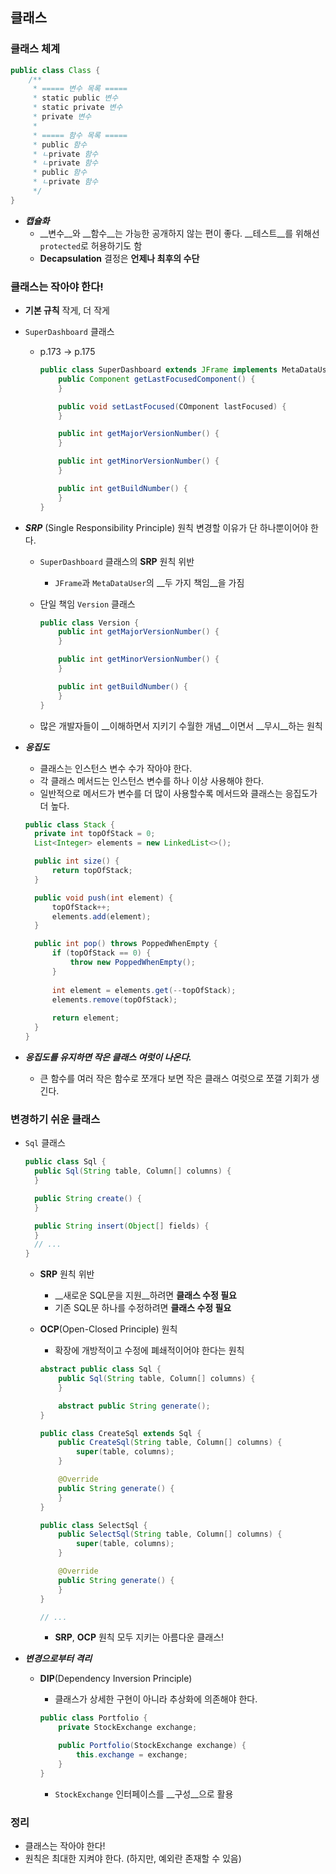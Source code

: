 ## 클래스

### 클래스 체계

```java
public class Class {
	/** 
	 * ===== 변수 목록 =====
	 * static public 변수
	 * static private 변수
	 * private 변수
	 *
	 * ===== 함수 목록 =====
	 * public 함수
	 * ㄴprivate 함수
	 * ㄴprivate 함수
	 * public 함수
	 * ㄴprivate 함수
	 */
}
```

- ___캡슐화___
  - __변수__와 __함수__는 가능한 공개하지 않는 편이 좋다.
    __테스트__를 위해선 `protected`로 허용하기도 함
  - __Decapsulation__ 결정은 __언제나 최후의 수단__

### 클래스는 작아야 한다!

- __기본 규칙__
  작게, 더 작게

- `SuperDashboard` 클래스

  - p.173 → p.175

    ```java
    public class SuperDashboard extends JFrame implements MetaDataUser {
    	public Component getLastFocusedComponent() {
    	}

    	public void setLastFocused(COmponent lastFocused) {
    	}

    	public int getMajorVersionNumber() {
    	}

    	public int getMinorVersionNumber() {
    	}

    	public int getBuildNumber() {
    	}
    }
    ```


- ___SRP___ (Single Responsibility Principle) 원칙
  변경할 이유가 단 하나뿐이어야 한다.
  - `SuperDashboard` 클래스의 __SRP__ 원칙 위반
    - `JFrame`과 `MetaDataUser`의 __두 가지 책임__을 가짐

  - 단일 책임 `Version` 클래스 

    ```java
    public class Version {
    	public int getMajorVersionNumber() {
    	}

    	public int getMinorVersionNumber() {
    	}

    	public int getBuildNumber() {
    	}
    }
    ```

  - 많은 개발자들이 __이해하면서 지키기 수월한 개념__이면서 __무시__하는 원칙

- ___응집도___

  - 클래스는 인스턴스 변수 수가 작아야 한다.
  - 각 클래스 메서드는 인스턴스 변수를 하나 이상 사용해야 한다.
  - 일반적으로 메서드가 변수를 더 많이 사용할수록 메서드와 클래스는 응집도가 더 높다.

  ```java
  public class Stack {
  	private int topOfStack = 0;
  	List<Integer> elements = new LinkedList<>();

  	public int size() {
      	return topOfStack;
  	}

  	public void push(int element) {
      	topOfStack++;
      	elements.add(element);
  	}

  	public int pop() throws PoppedWhenEmpty {
      	if (topOfStack == 0) {
          	throw new PoppedWhenEmpty();
      	}
      
      	int element = elements.get(--topOfStack);
      	elements.remove(topOfStack);
      
      	return element;
  	}
  }
  ```

- ___응집도를 유지하면 작은 클래스 여럿이 나온다.___

  - 큰 함수를 여러 작은 함수로 쪼개다 보면 작은 클래스 여럿으로 쪼갤 기회가 생긴다.

### 변경하기 쉬운 클래스

- `Sql` 클래스

  ```java
  public class Sql {
  	public Sql(String table, Column[] columns) {
  	}

  	public String create() {
  	}

  	public String insert(Object[] fields) {
  	}
  	// ...
  }
  ```

  - __SRP__ 원칙 위반

    - __새로운 SQL문을 지원__하려면 __클래스 수정 필요__
    - 기존 SQL문 하나를 수정하려면 __클래스 수정 필요__

  - __OCP__(Open-Closed Principle) 원칙

    - 확장에 개방적이고 수정에 폐쇄적이어야 한다는 원칙

    ```java
    abstract public class Sql {
    	public Sql(String table, Column[] columns) {
    	}

    	abstract public String generate();
    }

    public class CreateSql extends Sql {
    	public CreateSql(String table, Column[] columns) {
        	super(table, columns);
    	}

    	@Override
    	public String generate() {
    	}
    }

    public class SelectSql {
    	public SelectSql(String table, Column[] columns) {
        	super(table, columns);
    	}

    	@Override
    	public String generate() {
    	}
    }

    // ...
    ```

    - __SRP__, __OCP__ 원칙 모두 지키는 아름다운 클래스!


- ___변경으로부터 격리___

  - __DIP__(Dependency Inversion Principle)

    - 클래스가 상세한 구현이 아니라 추상화에 의존해야 한다.

    ```java
    public class Portfolio {
    	private StockExchange exchange;

    	public Portfolio(StockExchange exchange) {
        	this.exchange = exchange;
    	}
    }
    ```

    - `StockExchange` 인터페이스를 __구성__으로 활용

### 정리

- 클래스는 작아야 한다!
- 원칙은 최대한 지켜야 한다. (하지만, 예외란 존재할 수 있음)



